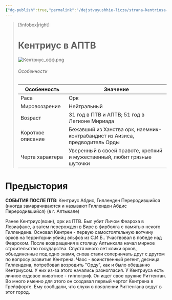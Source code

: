 ```yaml
---
{"dg-publish":true,"permalink":"/dejstvuyushhie-licza/strana-kentriusa-i-orda/kentrius/","dgPassFrontmatter":true}
---
```


> [!infobox|right]
> # Кентриус в АПТВ
> ![Кентриус_офф.png](/img/user/%D0%98%D0%B7%D0%BE%D0%B1%D1%80%D0%B0%D0%B6%D0%B5%D0%BD%D0%B8%D1%8F/%D0%9A%D0%B5%D0%BD%D1%82%D1%80%D0%B8%D1%83%D1%81_%D0%BE%D1%84%D1%84.png)
> ###### Особенности
> | Особенность | Значение |
> | ---- | ---- |
> | Раса | Орк|
> | Мировоззрение | Нейтральный |
> | Возраст | 31 год в ПТВ и АПТВ; 51 год в Легионе Мириада|
> | Короткое описание |Бежавший из Ханства орк, наемник-контрабандист из Аизиса, предводитель Орды|
> | Черта характера |Уверенный в своей правоте, крепкий и мужественный, любит грязные шуточки|

# Предыстория

**СОБЫТИЯ ПОСЛЕ ПТВ**:
Кентриус Абдис, Гилленден Переродившийся (иногда замарачиваются и называют Гилленден Абдис Переродившийся) (в г. Алтыкале)

Ранее Кентриус(воин), орк из ПТВ. Был убит Личом Феароха в Левиафане, а затем перерожден в Вире в фирболга с памятью некого Гиллендена. Основал Кентрен - первую самостоятельную вотчину орков на территории убийц эльфов из С.И.Б.. Участвовал в победе над Феарохом. После возвращения в столицу Алтынкала начал мирное строительство государства. Спустя много лет клики орков, объединенные под одно знамя, снова стали соперничать друг с другом по вопросу развития Кентрена. Чаос - воинственный регент, десница Гиллендена, потребовал возродить "Орду", как и было обещанно Кентриусом. У них из-за этого начались разногласия. У Кентриуса есть личное ездовое животное - гиппогриф. Он ищет свое оружие Риттенган. Во много именно для этого он создавал первый чертог Кентрена в Грейвфорте. Ему сообщали, что слухи о появлении Риттенгана ведут в этот город.